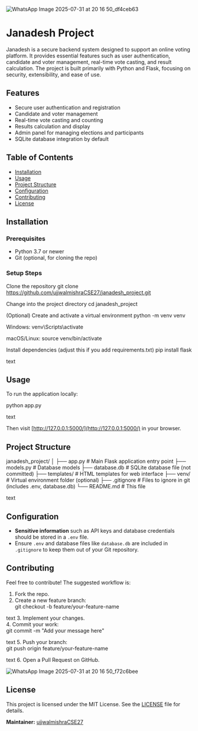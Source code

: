 
![WhatsApp Image 2025-07-31 at 20 16 50_df4ceb63](https://github.com/user-attachments/assets/6e51f1d2-c14e-4a49-94b6-4a82449bf256)


# Janadesh Project

Janadesh is a secure backend system designed to support an online voting platform. It provides essential features such as user authentication, candidate and voter management, real-time vote casting, and result calculation. The project is built primarily with Python and Flask, focusing on security, extensibility, and ease of use.

## Features

- Secure user authentication and registration
- Candidate and voter management
- Real-time vote casting and counting
- Results calculation and display
- Admin panel for managing elections and participants
- SQLite database integration by default

## Table of Contents

- [Installation](#installation)  
- [Usage](#usage)  
- [Project Structure](#project-structure)  
- [Configuration](#configuration)  
- [Contributing](#contributing)  
- [License](#license)  

## Installation

### Prerequisites

- Python 3.7 or newer  
- Git (optional, for cloning the repo)

### Setup Steps

Clone the repository
git clone https://github.com/ujjwalmishraCSE27/janadesh_project.git

Change into the project directory
cd janadesh_project

(Optional) Create and activate a virtual environment
python -m venv venv

Windows:
venv\Scripts\activate

macOS/Linux:
source venv/bin/activate

Install dependencies (adjust this if you add requirements.txt)
pip install flask

text

## Usage

To run the application locally:

python app.py

text

Then visit [http://127.0.0.1:5000/](http://127.0.0.1:5000/) in your browser.

## Project Structure

janadesh_project/
│
├── app.py # Main Flask application entry point
├── models.py # Database models
├── database.db # SQLite database file (not committed)
├── templates/ # HTML templates for web interface
├── venv/ # Virtual environment folder (optional)
├── .gitignore # Files to ignore in git (includes .env, database.db)
└── README.md # This file

text

## Configuration

- **Sensitive information** such as API keys and database credentials should be stored in a `.env` file.
- Ensure `.env` and database files like `database.db` are included in `.gitignore` to keep them out of your Git repository.

## Contributing

Feel free to contribute! The suggested workflow is:

1. Fork the repo.  
2. Create a new feature branch:  
git checkout -b feature/your-feature-name

text
3. Implement your changes.  
4. Commit your work:  
git commit -m "Add your message here"

text
5. Push your branch:  
git push origin feature/your-feature-name

text
6. Open a Pull Request on GitHub.

![WhatsApp Image 2025-07-31 at 20 16 50_f72c6bee](https://github.com/user-attachments/assets/e300f833-5512-4b7c-852b-79e1dd35a77d)


## License

This project is licensed under the MIT License. See the [LICENSE](LICENSE) file for details.

**Maintainer:** [ujjwalmishraCSE27](https://github.com/ujjwalmishraCSE27)

